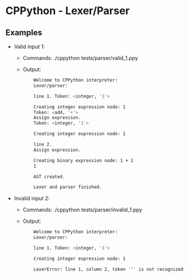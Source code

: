 # CPPython - Lexer/Parser

## Examples

- Valid input 1:
  - Commands: ./cppython tests/parser/valid_1.ppy
  - Output: 

    ```bash
		Welcome to CPPython interpreter:
		Lexer/parser:

		line 1. Token: <integer, '1'>

		Creating integer expression node: 1
		Token: <add, '+'>
		Assign expression.
		Token: <integer, '1'>

		Creating integer expression node: 1

		line 2. 
		Assign expression.

		Creating binary expression node: 1 + 1
		1

		AST created.

		Lexer and parser finished.
    ```

- Invalid input 2:
  - Commands: ./cppython tests/parser/invalid_1.ppy
  - Output: 

    ```bash
		Welcome to CPPython interpreter:
		Lexer/parser:

		line 1. Token: <integer, '1'>

		Creating integer expression node: 1

		LexerError: line 1, column 2, token '^' is not recognized
    ```
